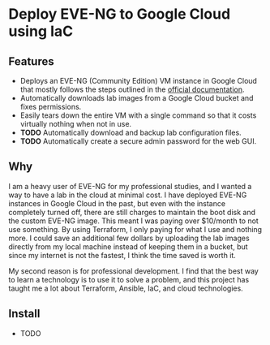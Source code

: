 # Deploy EVE-NG to Google Cloud using IaC

## Features

- Deploys an EVE-NG (Community Edition) VM instance in Google Cloud that mostly follows the steps outlined in the [official documentation](https://www.eve-ng.net/index.php/documentation/community-cookbook/).
- Automatically downloads lab images from a Google Cloud bucket and fixes permissions.
- Easily tears down the entire VM with a single command so that it costs virtually nothing when not in use.
- **TODO** Automatically download and backup lab configuration files.
- **TODO** Automatically create a secure admin password for the web GUI.

## Why

I am a heavy user of EVE-NG for my professional studies, and I wanted a way to have a lab in the cloud at minimal cost. I have deployed EVE-NG instances in Google Cloud in the past, but even with the instance completely turned off, there are still charges to maintain the boot disk and the custom EVE-NG image. This meant I was paying over $10/month to not use something. By using Terraform, I only paying for what I use and nothing more. I could save an additional few dollars by uploading the lab images directly from my local machine instead of keeping them in a bucket, but since my internet is not the fastest, I think the time saved is worth it.

My second reason is for professional development. I find that the best way to learn a technology is to use it to solve a problem, and this project has taught me a lot about Terraform, Ansible, IaC, and cloud technologies.

## Install

- TODO
